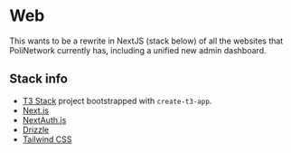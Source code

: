 # Web

This wants to be a rewrite in NextJS (stack below) of all the websites that PoliNetwork currently has, including a unified new admin dashboard.

## Stack info

- [T3 Stack](https://create.t3.gg/) project bootstrapped with `create-t3-app`.
- [Next.js](https://nextjs.org)
- [NextAuth.js](https://next-auth.js.org)
- [Drizzle](https://orm.drizzle.team)
- [Tailwind CSS](https://tailwindcss.com)
